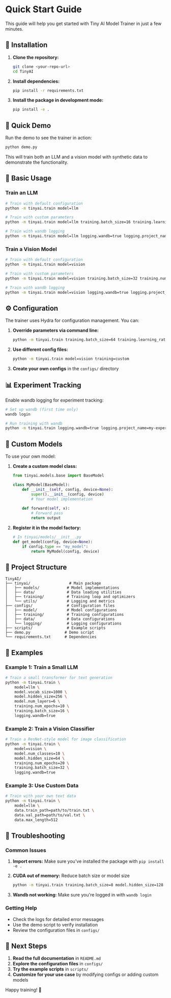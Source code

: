 # Quick Start Guide

This guide will help you get started with Tiny AI Model Trainer in just a few minutes.

## 🚀 Installation

1. **Clone the repository:**
   ```bash
   git clone <your-repo-url>
   cd TinyAI
   ```

2. **Install dependencies:**
   ```bash
   pip install -r requirements.txt
   ```

3. **Install the package in development mode:**
   ```bash
   pip install -e .
   ```

## 🎯 Quick Demo

Run the demo to see the trainer in action:

```bash
python demo.py
```

This will train both an LLM and a vision model with synthetic data to demonstrate the functionality.

## 📝 Basic Usage

### Train an LLM

```bash
# Train with default configuration
python -m tinyai.train model=llm

# Train with custom parameters
python -m tinyai.train model=llm training.batch_size=16 training.learning_rate=1e-4

# Train with wandb logging
python -m tinyai.train model=llm logging.wandb=true logging.project_name=my-llm
```

### Train a Vision Model

```bash
# Train with default configuration
python -m tinyai.train model=vision

# Train with custom parameters
python -m tinyai.train model=vision training.batch_size=32 training.num_epochs=20

# Train with wandb logging
python -m tinyai.train model=vision logging.wandb=true logging.project_name=my-vision
```

## ⚙️ Configuration

The trainer uses Hydra for configuration management. You can:

1. **Override parameters via command line:**
   ```bash
   python -m tinyai.train training.batch_size=64 training.learning_rate=1e-3
   ```

2. **Use different config files:**
   ```bash
   python -m tinyai.train model=vision training=custom
   ```

3. **Create your own configs** in the `configs/` directory

## 📊 Experiment Tracking

Enable wandb logging for experiment tracking:

```bash
# Set up wandb (first time only)
wandb login

# Run training with wandb
python -m tinyai.train logging.wandb=true logging.project_name=my-experiment
```

## 🔧 Custom Models

To use your own model:

1. **Create a custom model class:**
   ```python
   from tinyai.models.base import BaseModel
   
   class MyModel(BaseModel):
       def __init__(self, config, device=None):
           super().__init__(config, device)
           # Your model implementation
           
       def forward(self, x):
           # Forward pass
           return output
   ```

2. **Register it in the model factory:**
   ```python
   # In tinyai/models/__init__.py
   def get_model(config, device=None):
       if config.type == "my_model":
           return MyModel(config, device)
   ```

## 📁 Project Structure

```
TinyAI/
├── tinyai/                 # Main package
│   ├── models/            # Model implementations
│   ├── data/              # Data loading utilities
│   ├── training/          # Training loop and optimizers
│   └── utils/             # Logging and metrics
├── configs/               # Configuration files
│   ├── model/             # Model configurations
│   ├── training/          # Training configurations
│   ├── data/              # Data configurations
│   └── logging/           # Logging configurations
├── scripts/               # Example scripts
├── demo.py               # Demo script
└── requirements.txt      # Dependencies
```

## 🎨 Examples

### Example 1: Train a Small LLM

```bash
# Train a small transformer for text generation
python -m tinyai.train \
    model=llm \
    model.vocab_size=1000 \
    model.hidden_size=256 \
    model.num_layers=6 \
    training.num_epochs=10 \
    training.batch_size=16 \
    logging.wandb=true
```

### Example 2: Train a Vision Classifier

```bash
# Train a ResNet-style model for image classification
python -m tinyai.train \
    model=vision \
    model.num_classes=10 \
    model.hidden_size=64 \
    training.num_epochs=20 \
    training.batch_size=32 \
    logging.wandb=true
```

### Example 3: Use Custom Data

```bash
# Train with your own text data
python -m tinyai.train \
    model=llm \
    data.train_path=path/to/train.txt \
    data.val_path=path/to/val.txt \
    data.max_length=512
```

## 🐛 Troubleshooting

### Common Issues

1. **Import errors:** Make sure you've installed the package with `pip install -e .`

2. **CUDA out of memory:** Reduce batch size or model size
   ```bash
   python -m tinyai.train training.batch_size=8 model.hidden_size=128
   ```

3. **Wandb not working:** Make sure you're logged in with `wandb login`

### Getting Help

- Check the logs for detailed error messages
- Use the demo script to verify installation
- Review the configuration files in `configs/`

## 🚀 Next Steps

1. **Read the full documentation** in `README.md`
2. **Explore the configuration files** in `configs/`
3. **Try the example scripts** in `scripts/`
4. **Customize for your use case** by modifying configs or adding custom models

Happy training! 🎉 